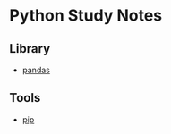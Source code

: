 # Python Study Notes

## Library

- [pandas](pandas/0_pandas_toc.md)

## Tools

- [pip](tools/pip.md)
